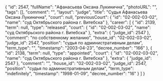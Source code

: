 {
    "id": 2547,
    "fullName": "Афанасьева Оксана Лукинична",
    "photoURL": "",
    "tags": [],
    "comment": "",
    "layout": "judge",
    "title": "Судья Афанасьева Оксана Лукинична",
    "court": null,
    "previousCourt": {
        "id": "02-002-03-02",
        "name": "суд Октябрьского района г. Витебска"
    },
    "career": [
        {
            "id": 2139,
            "term": null,
            "type": "released",
            "court": {
                "id": "02-002-03-02",
                "name": "суд Октябрьского района г. Витебска"
            },
            "extra": {
                "judge_id": 2547
            },
            "comment": "по собственному желанию",
            "house_id": "02-002-03-02",
            "judge_id": 2547,
            "position": "судья по административным делам",
            "term_type": "",
            "timestamp": "2003-04-23",
            "decree_number": "166"
        },
        {
            "id": 2138,
            "term": null,
            "type": "appointed",
            "court": {
                "id": "02-002-03-02",
                "name": "суд Октябрьского района г. Витебска"
            },
            "extra": {
                "judge_id": 2547
            },
            "comment": "",
            "house_id": "02-002-03-02",
            "judge_id": 2547,
            "position": "судья по административным делам",
            "term_type": "indefinitely",
            "timestamp": "1998-01-09",
            "decree_number": "16"
        }
    ]
}